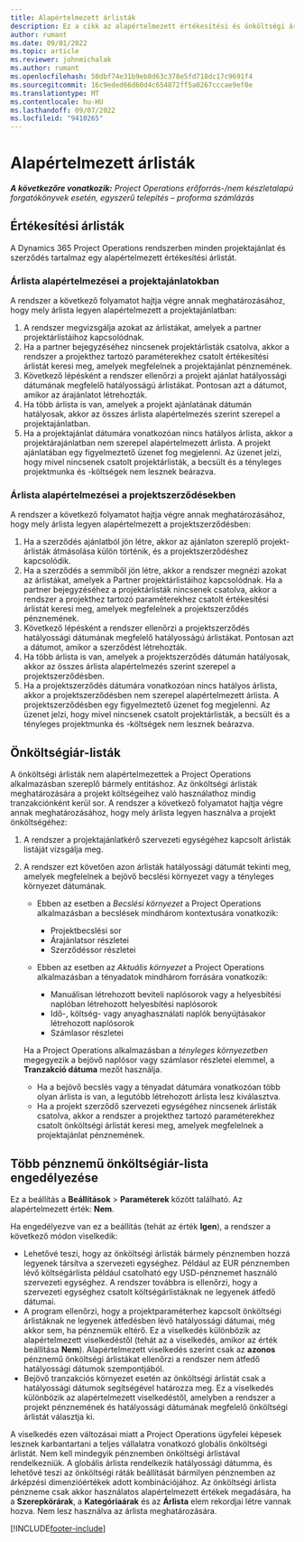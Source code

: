 ```yaml
---
title: Alapértelmezett árlisták
description: Ez a cikk az alapértelmezett értékesítési és önköltségi árlistákról nyújt tájékoztatást a Project Operations alkalmazásban.
author: rumant
ms.date: 09/01/2022
ms.topic: article
ms.reviewer: johnmichalak
ms.author: rumant
ms.openlocfilehash: 50dbf74e31b9eb8d63c378e5fd718dc17c9691f4
ms.sourcegitcommit: 16c9eded66d60d4c654872ff5a0267cccae9ef0e
ms.translationtype: MT
ms.contentlocale: hu-HU
ms.lasthandoff: 09/07/2022
ms.locfileid: "9410265"
---
```

# <a name="default-price-lists"></a>Alapértelmezett árlisták

_**A következőre vonatkozik:** Project Operations erőforrás-/nem készletalapú forgatókönyvek esetén, egyszerű telepítés – proforma számlázás_

## <a name="sales-price-lists"></a>Értékesítési árlisták

A Dynamics 365 Project Operations rendszerben minden projektajánlat és szerződés tartalmaz egy alapértelmezett értékesítési árlistát. 

### <a name="price-list-default-on-project-quotes"></a>Árlista alapértelmezései a projektajánlatokban
A rendszer a következő folyamatot hajtja végre annak meghatározásához, hogy mely árlista legyen alapértelmezett a projektajánlatban:

1. A rendszer megvizsgálja azokat az árlistákat, amelyek a partner projektárlistáihoz kapcsolódnak. 
1. Ha a partner bejegyzéséhez nincsenek projektárlisták csatolva, akkor a rendszer a projekthez tartozó paraméterekhez csatolt értékesítési árlistát keresi meg, amelyek megfelelnek a projektajánlat pénznemének.
1. Következő lépésként a rendszer ellenőrzi a projekt ajánlat hatályossági dátumának megfelelő hatályosságú árlistákat. Pontosan azt a dátumot, amikor az árajánlatot létrehozták.
1. Ha több árlista is van, amelyek a projekt ajánlatának dátumán hatályosak, akkor az összes árlista alapértelmezés szerint szerepel a projektajánlatban.
1. Ha a projektajánlat dátumára vonatkozóan nincs hatályos árlista, akkor a projektárajánlatban nem szerepel alapértelmezett árlista. A projekt ajánlatában egy figyelmeztető üzenet fog megjelenni. Az üzenet jelzi, hogy mivel nincsenek csatolt projektárlisták, a becsült és a tényleges projektmunka és -költségek nem lesznek beárazva.

### <a name="price-list-default-on-project-contracts"></a>Árlista alapértelmezései a projektszerződésekben 
A rendszer a következő folyamatot hajtja végre annak meghatározásához, hogy mely árlista legyen alapértelmezett a projektszerződésben:

1. Ha a szerződés ajánlatból jön létre, akkor az ajánlaton szereplő projekt-árlisták átmásolása külön történik, és a projektszerződéshez kapcsolódik.
1. Ha a szerződés a semmiből jön létre, akkor a rendszer megnézi azokat az árlistákat, amelyek a Partner projektárlistáihoz kapcsolódnak. Ha a partner bejegyzéséhez a projektárlisták nincsenek csatolva, akkor a rendszer a projekthez tartozó paraméterekhez csatolt értékesítési árlistát keresi meg, amelyek megfelelnek a projektszerződés pénznemének.
1. Következő lépésként a rendszer ellenőrzi a projektszerződés hatályossági dátumának megfelelő hatályosságú árlistákat. Pontosan azt a dátumot, amikor a szerződést létrehozták.
1. Ha több árlista is van, amelyek a projektszerződés dátumán hatályosak, akkor az összes árlista alapértelmezés szerint szerepel a projektszerződésben.
1. Ha a projektszerződés dátumára vonatkozóan nincs hatályos árlista, akkor a projektszerződésben nem szerepel alapértelmezett árlista. A projektszerződésben egy figyelmeztető üzenet fog megjelenni. Az üzenet jelzi, hogy mivel nincsenek csatolt projektárlisták, a becsült és a tényleges projektmunka és -költségek nem lesznek beárazva.

## <a name="cost-price-lists"></a>Önköltségiár-listák

A önköltségi árlisták nem alapértelmezettek a Project Operations alkalmazásban szereplő bármely entitáshoz. Az önköltségi árlisták meghatározására a projekt költségeihez való használathoz mindig tranzakciónként kerül sor. A rendszer a következő folyamatot hajtja végre annak meghatározásához, hogy mely árlista legyen használva a projekt önköltségéhez:

1. A rendszer a projektajánlatkérő szervezeti egységéhez kapcsolt árlisták listáját vizsgálja meg.
1. A rendszer ezt követően azon árlisták hatályossági dátumát tekinti meg, amelyek megfelelnek a bejövő becslési környezet vagy a tényleges környezet dátumának.

    - Ebben az esetben a *Becslési környezet* a Project Operations alkalmazásban a becslések mindhárom kontextusára vonatkozik:

        - Projektbecslési sor
        - Árajánlatsor részletei
        - Szerződéssor részletei

    - Ebben az esetben az *Aktuális környezet* a Project Operations alkalmazásban a tényadatok mindhárom forrására vonatkozik:

       - Manuálisan létrehozott beviteli naplósorok vagy a helyesbítési naplóban létrehozott helyesbítési naplósorok
       - Idő-, költség- vagy anyaghasználati naplók benyújtásakor létrehozott naplósorok
       - Számlasor részletei

    Ha a Project Operations alkalmazásban a *tényleges környezetben* megegyezik a bejövő naplósor vagy számlasor részletei elemmel, a **Tranzakció dátuma** mezőt használja.

    - Ha a bejövő becslés vagy a tényadat dátumára vonatkozóan több olyan árlista is van, a legutóbb létrehozott árlista lesz kiválasztva.
    - Ha a projekt szerződő szervezeti egységéhez nincsenek árlisták csatolva, akkor a rendszer a projekthez tartozó paraméterekhez csatolt önköltségi árlistát keresi meg, amelyek megfelelnek a projektajánlat pénznemének.

## <a name="enable-multi-currency-cost-price-list"></a>Több pénznemű önköltségiár-lista engedélyezése

Ez a beállítás a **Beállítások** \> **Paraméterek** között található. Az alapértelmezett érték: **Nem**.

Ha engedélyezve van ez a beállítás (tehát az érték **Igen**), a rendszer a következő módon viselkedik:

- Lehetővé teszi, hogy az önköltségi árlisták bármely pénznemben hozzá legyenek társítva a szervezeti egységhez. Például az EUR pénznemben lévő költségárlista például csatolható egy USD-pénznemet használó szervezeti egységhez. A rendszer továbbra is ellenőrzi, hogy a szervezeti egységhez csatolt költségárlistáknak ne legyenek átfedő dátumai.
- A program ellenőrzi, hogy a projektparaméterhez kapcsolt önköltségi árlistáknak ne legyenek átfedésben lévő hatályossági dátumai, még akkor sem, ha pénznemük eltérő. Ez a viselkedés különbözik az alapértelmezett viselkedéstől (tehát az a viselkedés, amikor az érték beállítása **Nem**). Alapértelmezett viselkedés szerint csak az **azonos** pénznemű önköltségi árlistákat ellenőrzi a rendszer nem átfedő hatályossági dátumok szempontjából.
- Bejövő tranzakciós környezet esetén az önköltségi árlistát csak a hatályossági dátumok segítségével határozza meg. Ez a viselkedés különbözik az alapértelmezett viselkedéstől, amelyben a rendszer a projekt pénznemének és hatályossági dátumának megfelelő önköltségi árlistát választja ki.

A viselkedés ezen változásai miatt a Project Operations ügyfelei képesek lesznek karbantartani a teljes vállalatra vonatkozó globális önköltségi árlistát. Nem kell mindegyik pénznemben önköltségi árlistával rendelkezniük. A globális árlista rendelkezik hatályossági dátumma, és lehetővé teszi az önköltségi ráták beállítását bármilyen pénznemben az árképzési dimenzióértékek adott kombinációjához. Az önköltségi árlista pénzneme csak akkor használatos alapértelmezett értékek megadására, ha a **Szerepkörárak**, a **Kategóriaárak** és az **Árlista** elem rekordjai létre vannak hozva. Nem lesz használva az árlista meghatározására.

[!INCLUDE[footer-include](../includes/footer-banner.md)]
